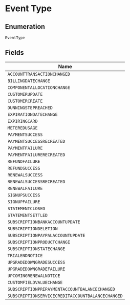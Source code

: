 
# Event Type

## Enumeration

`EventType`

## Fields

| Name |
|  --- |
| `ACCOUNTTRANSACTIONCHANGED` |
| `BILLINGDATECHANGE` |
| `COMPONENTALLOCATIONCHANGE` |
| `CUSTOMERUPDATE` |
| `CUSTOMERCREATE` |
| `DUNNINGSTEPREACHED` |
| `EXPIRATIONDATECHANGE` |
| `EXPIRINGCARD` |
| `METEREDUSAGE` |
| `PAYMENTSUCCESS` |
| `PAYMENTSUCCESSRECREATED` |
| `PAYMENTFAILURE` |
| `PAYMENTFAILURERECREATED` |
| `REFUNDFAILURE` |
| `REFUNDSUCCESS` |
| `RENEWALSUCCESS` |
| `RENEWALSUCCESSRECREATED` |
| `RENEWALFAILURE` |
| `SIGNUPSUCCESS` |
| `SIGNUPFAILURE` |
| `STATEMENTCLOSED` |
| `STATEMENTSETTLED` |
| `SUBSCRIPTIONBANKACCOUNTUPDATE` |
| `SUBSCRIPTIONDELETION` |
| `SUBSCRIPTIONPAYPALACCOUNTUPDATE` |
| `SUBSCRIPTIONPRODUCTCHANGE` |
| `SUBSCRIPTIONSTATECHANGE` |
| `TRIALENDNOTICE` |
| `UPGRADEDOWNGRADESUCCESS` |
| `UPGRADEDOWNGRADEFAILURE` |
| `UPCOMINGRENEWALNOTICE` |
| `CUSTOMFIELDVALUECHANGE` |
| `SUBSCRIPTIONPREPAYMENTACCOUNTBALANCECHANGED` |
| `SUBSCRIPTIONSERVICECREDITACCOUNTBALANCECHANGED` |

